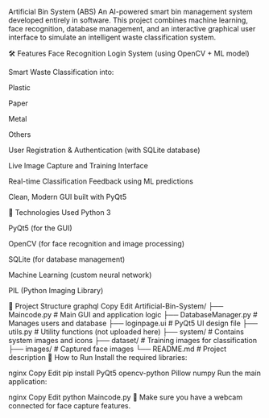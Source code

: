 Artificial Bin System (ABS)
An AI-powered smart bin management system developed entirely in software. This project combines machine learning, face recognition, database management, and an interactive graphical user interface to simulate an intelligent waste classification system.

🛠 Features
Face Recognition Login System (using OpenCV + ML model)

Smart Waste Classification into:

Plastic

Paper

Metal

Others

User Registration & Authentication (with SQLite database)

Live Image Capture and Training Interface

Real-time Classification Feedback using ML predictions

Clean, Modern GUI built with PyQt5

🧰 Technologies Used
Python 3

PyQt5 (for the GUI)

OpenCV (for face recognition and image processing)

SQLite (for database management)

Machine Learning (custom neural network)

PIL (Python Imaging Library)

📂 Project Structure
graphql
Copy
Edit
Artificial-Bin-System/
├── Maincode.py             # Main GUI and application logic
├── DatabaseManager.py      # Manages users and database
├── loginpage.ui             # PyQt5 UI design file
├── utils.py                 # Utility functions (not uploaded here)
├── system/                  # Contains system images and icons
├── dataset/                 # Training images for classification
├── images/                  # Captured face images
└── README.md                # Project description
🚀 How to Run
Install the required libraries:

nginx
Copy
Edit
pip install PyQt5 opencv-python Pillow numpy
Run the main application:

nginx
Copy
Edit
python Maincode.py
📌 Make sure you have a webcam connected for face capture features.
